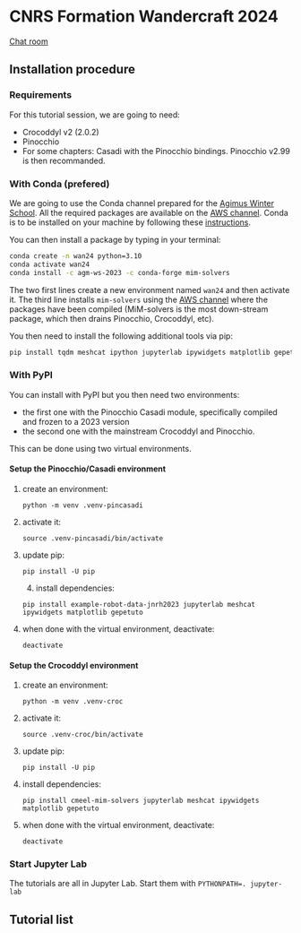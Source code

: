 # CNRS Formation Wandercraft 2024

[Chat room](https://matrix.to/#/#wan24:laas.fr)


## Installation procedure

### Requirements

For this tutorial session, we are going to need:
- Crocoddyl v2 (2.0.2)
- Pinocchio
- For some chapters: Casadi with the Pinocchio bindings. Pinocchio v2.99 is then recommanded.

### With Conda (prefered)

We are going to use the Conda channel prepared for the [Agimus Winter School](https://github.com/agimus-project/winter-school-2023).
All the required packages are available on the [AWS channel](https://anaconda.org/agm-ws-2023/repo).
Conda is to be installed on your machine by following these [instructions](https://conda.io/projects/conda/en/latest/user-guide/install/index.html).

You can then install a package by typing in your terminal:
```bash
conda create -n wan24 python=3.10
conda activate wan24
conda install -c agm-ws-2023 -c conda-forge mim-solvers
```
The two first lines create a new environment named `wan24` and then activate it.
The third line installs `mim-solvers` using the [AWS channel](https://anaconda.org/agm-ws-2023) where the packages have been compiled (MiM-solvers is the most down-stream package, which then drains Pinocchio, Crocoddyl, etc).

You then need to install the following additional tools via pip:
```bash
pip install tqdm meshcat ipython jupyterlab ipywidgets matplotlib gepetuto`
```

### With PyPI

You can install with PyPI but you then need two environments:
- the first one with the Pinocchio Casadi module, specifically compiled and frozen to a 2023 version
- the second one with the mainstream Crocoddyl and Pinocchio.

This can be done using two virtual environments.

#### Setup the Pinocchio/Casadi environment

1. create an environment:

    `python -m venv .venv-pincasadi`

2. activate it:

    `source .venv-pincasadi/bin/activate`

3. update pip:

    `pip install -U pip`

    4. install dependencies:

    `pip install example-robot-data-jnrh2023 jupyterlab meshcat ipywidgets matplotlib gepetuto`

5. when done with the virtual environment, deactivate:

   `deactivate`


#### Setup the Crocoddyl environment

1. create an environment:

    `python -m venv .venv-croc`

2. activate it:

    `source .venv-croc/bin/activate`

3. update pip:

    `pip install -U pip`

4. install dependencies:

    `pip install cmeel-mim-solvers jupyterlab meshcat ipywidgets matplotlib gepetuto`

5. when done with the virtual environment, deactivate:

   `deactivate`

### Start Jupyter Lab

The tutorials are all in Jupyter Lab. Start them with `PYTHONPATH=. jupyter-lab`


## Tutorial list


